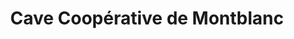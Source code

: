 ---
title: "Cave Coopérative de Montblanc"
url: /montblanc/cave-cooperative-de-montblanc/
shop: Wein
---